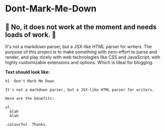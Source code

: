 # Dont-Mark-Me-Down

## 🚧 No, it does not work at the moment and needs loads of work. 🚧

It's not a markdown parser, but a JSX-like HTML parser for writers. 
The purpose of this project is to make something with zero-effort to parse and render, and play nicely with web technologies like CSS and JavaScript, with highly customizable extensions and options. 
Which is ideal for blogging. 

**Text should look like:**
```
h1  Don't Mark Me Down

It's not a markdown parser, but a JSX-like HTML parser for writers. 

Here are the benefits:

ul 
  blah 
  blah 

.colourful  Thanks.
```
